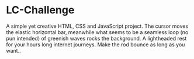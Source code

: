 # LC-Challenge
A simple yet creative HTML, CSS and JavaScript project. The cursor moves the elastic horizontal bar, meanwhile what seems to be a seamless loop (no pun intended) of greenish waves rocks the background. A lightheaded rest for your hours long internet journeys. Make the rod bounce as long as you want..
